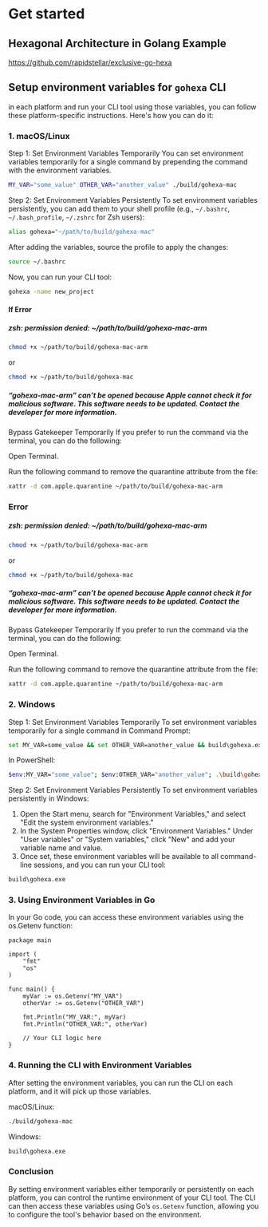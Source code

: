 # Get started

## Hexagonal Architecture in Golang Example

https://github.com/rapidstellar/exclusive-go-hexa

## Setup environment variables for `gohexa` CLI 

in each platform and run your CLI tool using those variables, you can follow these platform-specific instructions. Here's how you can do it:

### 1. macOS/Linux
Step 1: Set Environment Variables Temporarily
You can set environment variables temporarily for a single command by prepending the command with the environment variables.

```bash
MY_VAR="some_value" OTHER_VAR="another_value" ./build/gohexa-mac
```

Step 2: Set Environment Variables Persistently
To set environment variables persistently, you can add them to your shell profile (e.g., `~/.bashrc`, `~/.bash_profile`, `~/.zshrc` for Zsh users):

```bash
alias gohexa="~/path/to/build/gohexa-mac"
```

After adding the variables, source the profile to apply the changes:
```bash
source ~/.bashrc
```

Now, you can run your CLI tool:
```bash
gohexa -name new_project
```

#### If Error 

##### zsh: permission denied: ~/path/to/build/gohexa-mac-arm
```bash
chmod +x ~/path/to/build/gohexa-mac-arm
```
or
```bash
chmod +x ~/path/to/build/gohexa-mac
```

##### “gohexa-mac-arm” can’t be opened because Apple cannot check it for malicious software. This software needs to be updated. Contact the developer for more information.
Bypass Gatekeeper Temporarily
If you prefer to run the command via the terminal, you can do the following:

Open Terminal.

Run the following command to remove the quarantine attribute from the file:
```bash
xattr -d com.apple.quarantine ~/path/to/build/gohexa-mac-arm
```


### Error 

##### zsh: permission denied: ~/path/to/build/gohexa-mac-arm
```bash
chmod +x ~/path/to/build/gohexa-mac-arm
```
or
```bash
chmod +x ~/path/to/build/gohexa-mac
```

##### “gohexa-mac-arm” can’t be opened because Apple cannot check it for malicious software. This software needs to be updated. Contact the developer for more information.
Bypass Gatekeeper Temporarily
If you prefer to run the command via the terminal, you can do the following:

Open Terminal.

Run the following command to remove the quarantine attribute from the file:
```bash
xattr -d com.apple.quarantine ~/path/to/build/gohexa-mac-arm
```

### 2. Windows
Step 1: Set Environment Variables Temporarily
To set environment variables temporarily for a single command in Command Prompt:
```bash
set MY_VAR=some_value && set OTHER_VAR=another_value && build\gohexa.exe
```
In PowerShell:
```bash
$env:MY_VAR="some_value"; $env:OTHER_VAR="another_value"; .\build\gohexa.exe
```

Step 2: Set Environment Variables Persistently
To set environment variables persistently in Windows:

1. Open the Start menu, search for "Environment Variables," and select "Edit the system environment variables."
2. In the System Properties window, click "Environment Variables."
Under "User variables" or "System variables," click "New" and add your variable name and value.
3. Once set, these environment variables will be available to all command-line sessions, and you can run your CLI tool:

```bash
build\gohexa.exe
```

### 3. Using Environment Variables in Go
In your Go code, you can access these environment variables using the os.Getenv function:
```
package main

import (
	"fmt"
	"os"
)

func main() {
	myVar := os.Getenv("MY_VAR")
	otherVar := os.Getenv("OTHER_VAR")

	fmt.Println("MY_VAR:", myVar)
	fmt.Println("OTHER_VAR:", otherVar)

	// Your CLI logic here
}
```
### 4. Running the CLI with Environment Variables
After setting the environment variables, you can run the CLI on each platform, and it will pick up those variables.

macOS/Linux:
```bash
./build/gohexa-mac
```

Windows:
```bash
build\gohexa.exe
```

### Conclusion
By setting environment variables either temporarily or persistently on each platform, you can control the runtime environment of your CLI tool. The CLI can then access these variables using Go’s `os.Getenv` function, allowing you to configure the tool's behavior based on the environment.








